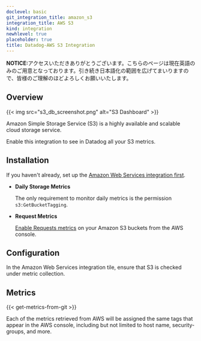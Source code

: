 ```yaml
---
doclevel: basic
git_integration_title: amazon_s3
integration_title: AWS S3
kind: integration
newhlevel: true
placeholder: true
title: Datadog-AWS S3 Integration
---
```


<div class='alert alert-info'><strong>NOTICE:</strong>アクセスいただきありがとうございます。こちらのページは現在英語のみのご用意となっております。引き続き日本語化の範囲を広げてまいりますので、皆様のご理解のほどよろしくお願いいたします。</div>



## Overview

{{< img src="s3_db_screenshot.png" alt="S3 Dashboard" >}}

Amazon Simple Storage Service (S3) is a highly available and scalable cloud storage service.

Enable this integration to see in Datadog all your S3 metrics.

## Installation

If you haven't already, set up the [Amazon Web Services integration first](/integrations/aws).

* **Daily Storage Metrics**

	The only requirement to monitor daily metrics is the permission `s3:GetBucketTagging`.

* **Request Metrics**

	[Enable Requests metrics][1] on your Amazon S3 buckets from the AWS console.

## Configuration

In the Amazon Web Services integration tile, ensure that S3 is checked under metric collection.

## Metrics

{{< get-metrics-from-git >}}

Each of the metrics retrieved from AWS will be assigned the same tags that appear in the AWS console, including but not limited to host name, security-groups, and more.


[1]: http://docs.aws.amazon.com/AmazonS3/latest/dev/cloudwatch-monitoring.html
